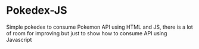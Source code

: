 # Pokedex-JS

Simple pokedex to consume Pokemon API using HTML and JS, there is a lot of room for improving but just to show how to consume API using Javascript
